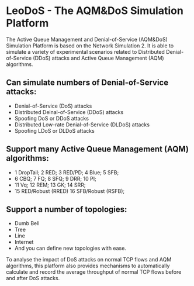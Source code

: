 # LeoDoS - The AQM&DoS Simulation Platform

The Active Queue Management and Denial-of-Service (AQM&DoS) Simulation Platform is based on the Network Simulation 2. It is able to simulate a variety of experimental scenarios related to Distributed Denial-of-Service (DDoS) attacks and Active Queue Management (AQM) algorithms.

## Can simulate numbers of Denial-of-Service attacks:

* Denial-of-Service (DoS) attacks
* Distributed Deinal-of-Service (DDoS) attacks
* Spoofing DoS or DDoS attacks
* Distributed Low-rate Denial-of-Service (DLDoS) attacks
* Spoofing LDoS or DLDoS attacks

## Support many Active Queue Management (AQM) algorithms:

* 1 DropTail; 2 RED; 3 RED/PD; 4 Blue; 5 SFB;
* 6 CBQ; 7 FQ; 8 SFQ; 9 DRR; 10 PI;
* 11 Vq; 12 REM; 13 GK; 14 SRR;
* 15 RED/Robust (RRED) 16 SFB/Robust (RSFB);

## Support a number of topologies:

* Dumb Bell
* Tree
* Line
* Internet
* And you can define new topologies with ease.

To analyse the impact of DoS attacks on normal TCP flows and AQM algorithms, this platform also provides mechanisms to automatically calculate and record the average throughput of normal TCP flows before and after DoS attacks.

